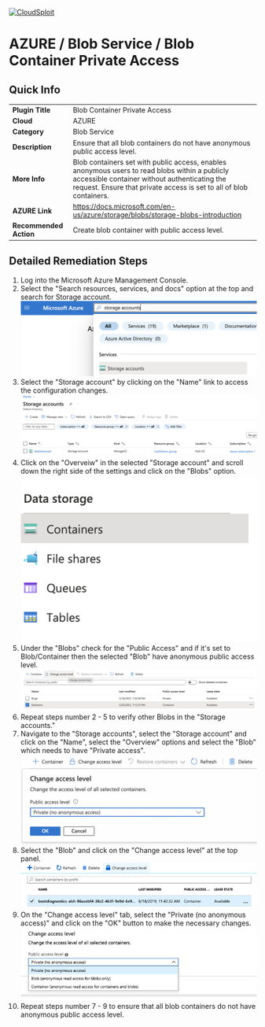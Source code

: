 [![CloudSploit](https://cloudsploit.com/img/logo-new-big-text-100.png "CloudSploit")](https://cloudsploit.com)

# AZURE / Blob Service / Blob Container Private Access

## Quick Info

| | |
|-|-|
| **Plugin Title** | Blob Container Private Access |
| **Cloud** | AZURE |
| **Category** | Blob Service |
| **Description** | Ensure that all blob containers do not have anonymous public access level. |
| **More Info** | Blob containers set with public access, enables anonymous users to read blobs within a publicly accessible container without authenticating the request. Ensure that private access is set to all of blob containers. |
| **AZURE Link** | https://docs.microsoft.com/en-us/azure/storage/blobs/storage-blobs-introduction |
| **Recommended Action** | Create blob container with public access level. |

## Detailed Remediation Steps
1. Log into the Microsoft Azure Management Console.
2. Select the "Search resources, services, and docs" option at the top and search for Storage account. </br> <img src="/resources/azure/blobservice/blob-container-private-access/step2.png"/>
3. Select the "Storage account" by clicking on the "Name" link to access the configuration changes. </br> <img src="/resources/azure/blobservice/blob-container-private-access/step3.png"/>
4. Click on the "Overveiw" in the selected "Storage account" and scroll down the right side of the settings and click on the "Blobs" option. </br> <img src="/resources/azure/blobservice/blob-container-private-access/step4.png"/>
5. Under the "Blobs" check for the "Public Access" and if it's set to Blob/Container then the selected "Blob" have anonymous public access level.</br> <img src="/resources/azure/blobservice/blob-container-private-access/step5.png"/>
6. Repeat steps number 2 - 5 to verify other Blobs in the "Storage accounts." </br>
7. Navigate to the "Storage accounts", select the "Storage account" and click on the "Name", select the "Overview" options and select the "Blob" which needs to have "Private access".</br> <img src="/resources/azure/blobservice/blob-container-private-access/step7.png"/>
8. Select the "Blob" and click on the "Change access level" at the top panel. </br> <img src="/resources/azure/blobservice/blob-container-private-access/step8.png"/>
9. On the "Change access level" tab, select the "Private (no anonymous access)" and click on the "OK" button to make the necessary changes.</br> <img src="/resources/azure/blobservice/blob-container-private-access/step9.png"/>
10. Repeat steps number 7 - 9 to ensure that all blob containers do not have anonymous public access level.</br>
